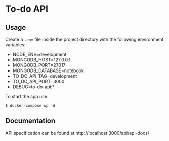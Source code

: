 # To-do API

## Usage

Create a `.env` file inside the project directory with the following environment variables:

* NODE_ENV=development
* MONGODB_HOST=127.0.0.1
* MONGODB_PORT=27017
* MONGODB_DATABASE=notebook
* TO_DO_API_TAG=development
* TO_DO_API_PORT=3000
* DEBUG=to-do-api:*

To start the app use:
```
$ docker-compose up -d
```

## Documentation

API specification can be found at http://localhost:3000/api/api-docs/
